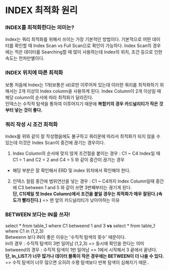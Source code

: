 # INDEX 최적화 원리

### INDEX를 최적화한다는 의미는?
Index는 쿼리 최적화를 위해서 쓰이는 가장 기본적인 방법이다. 기본적으로 어떤 데이터를 확인할 때 Index Scan vs Full Scan으로 확인이 가능하다.
Index Scan의 경우에는 적은 데이터를 Searching할 때 많이 사용하는데 Index의 위치, 조건 등으로 인한 속도는 천차만별이다.

### INDEX 위치에 따른 최적화
보통 처음에 Index는 1개(보통은 id)로만 이루어져 있는데 이러한 쿼리를 최적화하기 위해서는 2개 이상의 Index column을 사용하게 된다.
Index Column이 2개 이상일 때 해당 column의 순서에 따라 최적화가 달라진다.  
인덱스는 수직적 탐색을 통하여 이루어지기 때문에 **복합키의 경우 카드널리티가 작은 것부터 넣는 것이 좋다.**

### 쿼리 작성 시 조건 최적화
Index를 위와 같이 잘 작성했음에도 불구하고 쿼리문에 따라서 최적화가 되지 않을 수 있는데 이것은 Index Scan이 중간에 끊기는 경우이다.
1. Index Column의 순서에 맞지 않게 조건절을 붙이는 경우 : C1 ~ C4 Index일 때 C1 = 1 and C2 = 2 and C4 = 5 와 같이 중간이 끊기는 경우
  * 해당 부분은 잘 확인해서 ERD 및 index 위치에서 확인해야 한다. 
2. 인덱스 컬럼 중간에 범위연산을 넣는 경우 : C1 ~ C4까지 Index Column일때 중간에 C3 between 1 and 5 와 같이 쓰면 3번째부터는 끊기게 된다.  
  **단, C1(제일 첫 Index Column)에서 조건을 붙일 경우는 최적화가 매우 잘된다.(속도가 빨라진다.)** => 맨 앞의 카드널리티가 낮아야하는 이유

### BETWEEN 보다는 IN을 쓰자! 
select * from table_1 where C1 betweend 1 and 3  **vs** select * from table_1 where C1 in (1,2,3)  
Betweenn 보다 IN이 좋은 이유는 '수직적 탐색의 횟수' 때문이다.  
In의 경우 : 수직적 탐색이 3번 일어남 (1,2,3) => 동시에 확인을 한다는 의미  
betweend의 경우 : 수직적 탐색이 1번 일어남 => 1에서 시작해서 3 끝에서 끝낸다.  
**단, In_LIST가 너무 많거나 데이터 블록이 작은 경우에는 BETWEEN이 더 나을 수 있다.** => 수직 탐색이 너무 많으면 오히려 수평 탐색보다 반복 탐색이 심해지기 때문..

